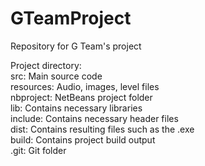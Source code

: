 GTeamProject
============

Repository for G Team's project

Project directory:<br>
src:        Main source code<br>
resources:   Audio, images, level files<br>
nbproject:  NetBeans project folder<br>
lib:         Contains necessary libraries<br>
include:     Contains necessary header files<br>
dist:        Contains resulting files such as the .exe<br>
build:       Contains project build output<br>
.git:        Git folder<br>
